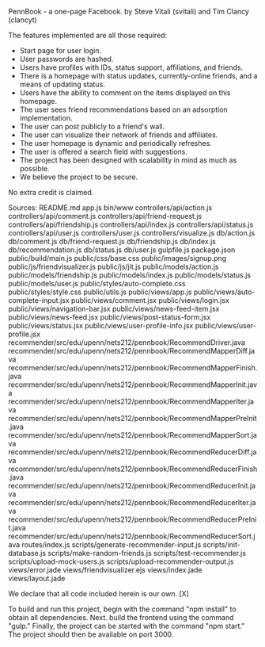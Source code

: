 PennBook - a one-page Facebook.
by Steve Vitali (svitali)
and Tim Clancy (clancyt)

The features implemented are all those required:
- Start page for user login.
- User passwords are hashed.
- Users have profiles with IDs, status support, affiliations, and friends.
- There is a homepage with status updates, currently-online friends, and a means of updating status.
- Users have the ability to comment on the items displayed on this homepage.
- The user sees friend recommendations based on an adsorption implementation.
- The user can post publicly to a friend's wall.
- The user can visualize their network of friends and affiliates.
- The user homepage is dynamic and periodically refreshes.
- The user is offered a search field with suggestions.
- The project has been designed with scalability in mind as much as possible.
- We believe the project to be secure.

No extra credit is claimed.

Sources:
README.md
app.js
bin/www
controllers/api/action.js
controllers/api/comment.js
controllers/api/friend-request.js
controllers/api/friendship.js
controllers/api/index.js
controllers/api/status.js
controllers/api/user.js
controllers/user.js
controllers/visualize.js
db/action.js
db/comment.js
db/friend-request.js
db/friendship.js
db/index.js
db/recommendation.js
db/status.js
db/user.js
gulpfile.js
package.json
public/build/main.js
public/css/base.css
public/images/signup.png
public/js/friendvisualizer.js
public/js/jit.js
public/models/action.js
public/models/friendship.js
public/models/index.js
public/models/status.js
public/models/user.js
public/styles/auto-complete.css
public/styles/style.css
public/utils.js
public/views/app.js
public/views/auto-complete-input.jsx
public/views/comment.jsx
public/views/login.jsx
public/views/navigation-bar.jsx
public/views/news-feed-item.jsx
public/views/news-feed.jsx
public/views/post-status-form.jsx
public/views/status.jsx
public/views/user-profile-info.jsx
public/views/user-profile.jsx
recommender/src/edu/upenn/nets212/pennbook/RecommendDriver.java
recommender/src/edu/upenn/nets212/pennbook/RecommendMapperDiff.java
recommender/src/edu/upenn/nets212/pennbook/RecommendMapperFinish.java
recommender/src/edu/upenn/nets212/pennbook/RecommendMapperInit.java
recommender/src/edu/upenn/nets212/pennbook/RecommendMapperIter.java
recommender/src/edu/upenn/nets212/pennbook/RecommendMapperPreInit.java
recommender/src/edu/upenn/nets212/pennbook/RecommendMapperSort.java
recommender/src/edu/upenn/nets212/pennbook/RecommendReducerDiff.java
recommender/src/edu/upenn/nets212/pennbook/RecommendReducerFinish.java
recommender/src/edu/upenn/nets212/pennbook/RecommendReducerInit.java
recommender/src/edu/upenn/nets212/pennbook/RecommendReducerIter.java
recommender/src/edu/upenn/nets212/pennbook/RecommendReducerPreInit.java
recommender/src/edu/upenn/nets212/pennbook/RecommendReducerSort.java
routes/index.js
scripts/generate-recommender-input.js
scripts/init-database.js
scripts/make-random-friends.js
scripts/test-recommender.js
scripts/upload-mock-users.js
scripts/upload-recommender-output.js
views/error.jade
views/friendvisualizer.ejs
views/index.jade
views/layout.jade

We declare that all code included herein is our own. [X]

To build and run this project, begin with the command "npm install" to obtain all dependencies. Next. build the frontend using the command "gulp." Finally, the project can be started with the command "npm start." The project should then be available on port 3000.